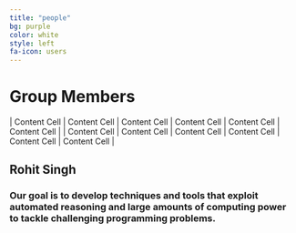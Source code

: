 ```yaml
---
title: "people"
bg: purple
color: white
style: left
fa-icon: users
---
```


# Group Members


| Content Cell  | Content Cell  | Content Cell  | Content Cell  | Content Cell  | Content Cell  |
| Content Cell  | Content Cell  | Content Cell  | Content Cell  | Content Cell  | Content Cell  |

## Rohit Singh
### Our goal is to develop techniques and tools that exploit automated reasoning and large amounts of computing power to tackle challenging programming problems.
